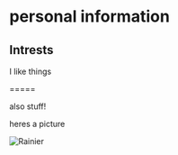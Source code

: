 # personal information


## Intrests

I like things 

=====

also stuff!


heres a picture

![Rainier]('rainier.jpg')
